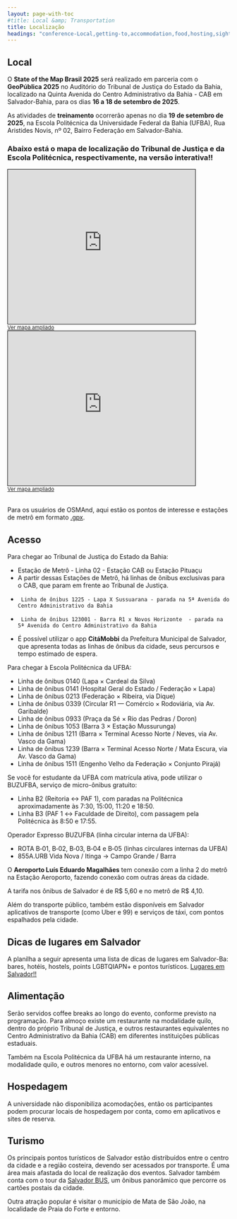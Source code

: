 ```yaml
---
layout: page-with-toc
#title: Local &amp; Transportation
title: Localização
headings: "conference-Local,getting-to,accommodation,food,hosting,sights"
---
```


<h2 class='space-bottom1' id='conference-Local'>Local</h2>

O **State of the Map Brasil 2025** será realizado em parceria com o **GeoPública 2025** no Auditório do Tribunal de Justiça do Estado da Bahia, localizado na Quinta Avenida do Centro Administrativo da Bahia - CAB em Salvador-Bahia, para os dias **16 a 18 de setembro de 2025**.

As atividades de **treinamento** ocorrerão apenas no dia **19 de setembro de 2025**, na Escola Politécnica da Universidade Federal da Bahia (UFBA), Rua Aristides Novis, nº 02, Bairro Federação em Salvador-Bahia.

### Abaixo está o mapa de localização do Tribunal de Justiça e da Escola Politécnica, respectivamente, na versão interativa!!

<!-- <a href="https://sotm-br.github.io/2025/venue/map" rel="Clique para conferir o mapa interativo!!">![Clique para conferir o mapa interativo!!](https://sotm-br.github.io/2025/venue/snapshot.PNG)</a> -->

<iframe width="425" height="350" src="https://www.openstreetmap.org/export/embed.html?bbox=-38.435947895050056%2C-12.947824457259701%2C-38.43183875083924%2C-12.944980395395483&amp;layer=mapnik" style="border: 1px solid black"></iframe><br/><small><a href="https://www.openstreetmap.org/?#map=18/-12.946402/-38.433893" target="_blank" rel="noreferrer noopener">Ver mapa ampliado</a></small>

<iframe width="425" height="350" src="https://www.openstreetmap.org/export/embed.html?bbox=-38.511580824852%2C-13.000470328786564%2C-38.50918024778367%2C-12.998763734049108&amp;layer=mapnik" style="border: 1px solid black"></iframe><br/><small><a href="https://www.openstreetmap.org/?#map=19/-12.999617/-38.510381" target="_blank" rel="noreferrer noopener">Ver mapa ampliado</a></small>

<br>Para os usuários de OSMAnd, aqui estão os pontos de interesse e estações de metrô em formato [.gpx](https://raw.githubusercontent.com/sotm-br/2025/main/venue/sotm_brasil_2025.gpx).<br>

<h2 class='space-bottom1' id='getting-to'>Acesso</h2>

Para chegar ao Tribunal de Justiça do Estado da Bahia:

- Estação de Metrô - Linha 02 - Estação CAB ou Estação Pituaçu
- A partir dessas Estações de Metrô, há linhas de ônibus exclusivas para o CAB, que param em frente ao Tribunal de Justiça.
-      Linha de ônibus 1225 - Lapa X Sussuarana - parada na 5ª Avenida do Centro Administrativo da Bahia
-      Linha de ônibus 123001 - Barra R1 x Novos Horizonte  - parada na 5ª Avenida do Centro Administrativo da Bahia
- É possível utilizar o app **CitáMobbi** da Prefeitura Municipal de Salvador, que apresenta todas as linhas de ônibus da cidade, seus percursos e tempo estimado de espera.

Para chegar à Escola Politécnica da UFBA:

- Linha de ônibus 0140 (Lapa × Cardeal da Silva)
- Linha de ônibus 0141 (Hospital Geral do Estado / Federação × Lapa)
- Linha de ônibus 0213 (Federação × Ribeira, via Dique)
- Linha de ônibus 0339 (Circular R1 — Comércio × Rodoviária, via Av. Garibalde)
- Linha de ônibus 0933 (Praça da Sé × Rio das Pedras / Doron)
- Linha de ônibus 1053 (Barra 3 × Estação Mussurunga)
- Linha de ônibus 1211 (Barra × Terminal Acesso Norte / Neves, via Av. Vasco da Gama)
- Linha de ônibus 1239 (Barra × Terminal Acesso Norte / Mata Escura, via Av. Vasco da Gama)
- Linha de ônibus 1511 (Engenho Velho da Federação × Conjunto Pirajá)

Se você for estudante da UFBA com matrícula ativa, pode utilizar o BUZUFBA, serviço de micro-ônibus gratuito:

- Linha B2 (Reitoria ↔ PAF 1), com paradas na Politécnica aproximadamente às 7:30, 15:00, 11:20 e 18:50.
- Linha B3 (PAF 1 ↔ Faculdade de Direito), com passagem pela Politécnica às 8:50 e 17:55.

Operador Expresso BUZUFBA (linha circular interna da UFBA):

- ROTA B‑01, B‑02, B‑03, B‑04 e B‑05 (linhas circulares internas da UFBA)
- 855A.URB Vida Nova / Itinga → Campo Grande / Barra

O **Aeroporto Luís Eduardo Magalhães** tem conexão com a linha 2 do metrô na Estação Aeroporto, fazendo conexão com outras áreas da cidade.

A tarifa nos ônibus de Salvador é de R$ 5,60 e no metrô de R$ 4,10.

Além do transporte público, também estão disponíveis em Salvador aplicativos de transporte (como Uber e 99) e serviços de táxi, com pontos espalhados pela cidade.

<h2 class='space-bottom1' id='accommodation'>Dicas de lugares em Salvador</h2>

A planilha a seguir apresenta uma lista de dicas de lugares em Salvador-Ba: bares, hotéis, hostels, points LGBTQIAPN+ e pontos turísticos.
<a href="https://docs.google.com/spreadsheets/d/1PUnd7-9tDjtK0imxJxFktHtUZxA2ximg/edit?usp=drive_link&ouid=104542550302449854702&rtpof=true&sd=true;headers=false">Lugares em Salvador!!</a>

<h2 class='space-bottom1' id='food'>Alimentação</h2>

Serão servidos coffee breaks ao longo do evento, conforme previsto na programação.
Para almoço existe um restaurante na modalidade quilo, dentro do próprio Tribunal de Justiça, e outros restaurantes equivalentes no Centro Administrativo da Bahia (CAB) em diferentes instituições públicas estaduais.

Também na Escola Politécnica da UFBA há um restaurante interno, na modalidade quilo, e outros menores no entorno, com valor acessível.

<h2 class='space-bottom1' id='hosting'>Hospedagem</h2>

A universidade não disponibiliza acomodações, então os participantes podem procurar locais de hospedagem por conta, como em aplicativos e sites de reserva.

<h2 class='space-bottom1' id='sights'>Turismo</h2>

Os principais pontos turísticos de Salvador estão distribuídos entre o centro da cidade e a região costeira, devendo ser acessados por transporte. É uma área mais afastada do local de realização dos eventos.
Salvador também conta com o tour da [Salvador BUS](https://salvadorbus.com.br/), um ônibus panorâmico que percorre os cartões postais da cidade.

Outra atração popular é visitar o município de Mata de São João, na localidade de Praia do Forte e entorno.

<!--

<script>
  document.addEventListener('DOMContentLoaded', function() {
    var map = L.map('map').setView([-12.946947/-38.432686], 13);
    L.control.scale().addTo(map);
    L.tileLayer('{{ site.map_tiles.url}}', {
      attribution: '{{ site.map_tiles.attribution }}',
      maxZoom: {{ site.map_tiles.maxZoom}}
    }).addTo(map);
    map.scrollWheelZoom.disable();
    L.marker([-12.946947/-38.432686], {icon: L.icon({
      iconUrl: "{{ "/img/logo/sotm_br-logo.svg" | prepend: site.baseurl }}",
      iconSize: [40, 40],
      iconAnchor: [20, 40]
    })}).bindPopup("<h3>Tribunal de Justiça do Estado da Bahia</h3><p>Local do Evento <a href='https://www.openstreetmap.org/way/1375080142' target='_blank'>Open location on osm.org</a>.</p><p>Mapa detalhado:<a href='https://sotm-br.github.io/2025/venue/map' target='_blank'>aqui!</a>.</p>").addTo(map);



  }, false);
</script>

 -->
